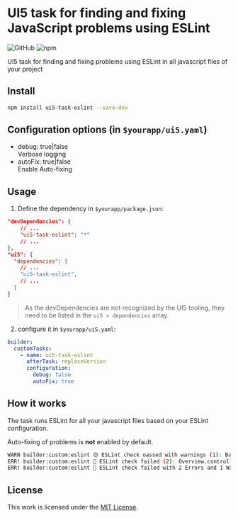 # UI5 task for finding and fixing JavaScript problems using ESLint

![GitHub](https://img.shields.io/github/license/faebulicious/ui5-task-eslint)
![npm](https://img.shields.io/npm/v/ui5-task-eslint)

UI5 task for finding and fixing problems using ESLint in all javascript files of your project

## Install

```bash
npm install ui5-task-eslint --save-dev
```

## Configuration options (in `$yourapp/ui5.yaml`)

- debug: true|false  
  Verbose logging
- autoFix: true|false  
  Enable Auto-fixing

## Usage

1. Define the dependency in `$yourapp/package.json`:

```json
"devDependencies": {
    // ...
    "ui5-task-eslint": "*"
    // ...
},
"ui5": {
  "dependencies": [
    // ...
    "ui5-task-eslint",
    // ...
  ]
}
```

> As the devDependencies are not recognized by the UI5 tooling, they need to be listed in the `ui5 > dependencies` array.

2. configure it in `$yourapp/ui5.yaml`:

```yaml
builder:
  customTasks:
    - name: ui5-task-eslint
      afterTask: replaceVersion
      configuration:
        debug: false
        autoFix: true
```

## How it works

The task runs ESLint for all your javascript files based on your ESLint configuration.

Auto-fixing of problems is **not** enabled by default.

```bash
WARN builder:custom:eslint 🟡 ESLint check oassed with warnings (1): BaseController.js
ERR! builder:custom:eslint 🔴 ESLint check failed (2): Overview.controller.js
ERR! builder:custom:eslint 🔴 ESLint check failed with 2 Errors and 1 Warnings
```

## License

This work is licensed under the [MIT License](./LICENSE).
